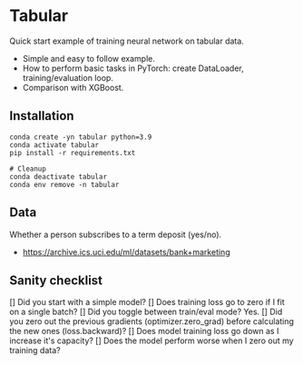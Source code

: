# Tabular

Quick start example of training neural network on tabular data.

* Simple and easy to follow example.
* How to perform basic tasks in PyTorch: create DataLoader, training/evaluation loop.
* Comparison with XGBoost.

## Installation

```
conda create -yn tabular python=3.9
conda activate tabular 
pip install -r requirements.txt

# Cleanup
conda deactivate tabular
conda env remove -n tabular
```

## Data

Whether a person subscribes to a term deposit (yes/no).
* https://archive.ics.uci.edu/ml/datasets/bank+marketing


## Sanity checklist

[] Did you start with a simple model?
[] Does training loss go to zero if I fit on a single batch?
[] Did you toggle between train/eval mode? Yes.
[] Did you zero out the previous gradients (optimizer.zero_grad) before calculating the new ones (loss.backward)?
[] Does model training loss go down as I increase it's capacity?
[] Does the model perform worse when I zero out my training data?